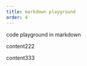 ```yaml
---
title: markdown playground
order: 4
---
```


code playground in markdown

<playground path='category/basic/demo/basic.js'></playground>

content222

<playground path='second/demo/basic.js' rid='container1' height='200'></playground>

content333

<playground path='category/basic/demo/ts-demo.ts' rid='container2' height='500'></playground>
